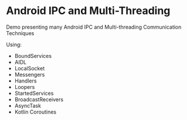 # Android IPC and Multi-Threading
Demo presenting many Android IPC and Multi-threading Communication Techniques

Using: 
- BoundServices 
- AIDL 
- LocalSocket
- Messengers
- Handlers
- Loopers
- StartedServices
- BroadcastReceivers
- AsyncTask
- Kotlin Coroutines
